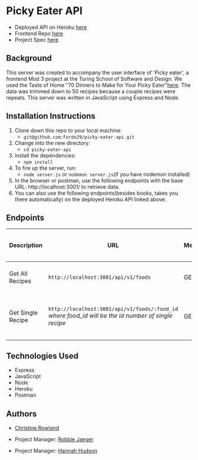 # Picky Eater API
- Deployed API on Heroku [here](https://picky-eaters.herokuapp.com/) <br>
- Frontend Repo [here]() <br>
- Project Spec [here](https://frontend.turing.edu/projects/module-3/showcase.html)

## Background

This server was created to accompany the user interface of 'Picky eater', a frontend Mod 3 project at the Turing School of Software and Design. We used the Taste of Home "70 Dinners to Make for Your Picky Eater"[here](https://www.tasteofhome.com/collection/kid-friendly-meals-for-picky-eaters/). The data was trimmed down to 50 recipes because a couple recipes were repeats. This server was written in JavaScript using Express and Node.

## Installation Instructions

1. Clone down this repo to your local machine:
    - `git@github.com:Fordo29/picky-eater-api.git`
2. Change into the new directory:
    - `cd picky-eater-api`
3. Install the dependencies:
    - `npm install`
4. To fire up the server, run:
    - `node server.js` or `nodemon server.js`(if you have nodemon installed)
5. In the browser or postman, use the following endpoints with the base URL: http://localhost:3001/ to retrieve data. 
6. You can also use the following endpoints(besides books, takes you there automatically) on the deployed Heroku API linked above. 

## Endpoints

| Description | URL         | Method      | Required Properties for Request | Sample Sucessful Response |
| ----------- | ----------- | ----------- | ------------------------------- | ------------------------- |
| Get All Recipes | `http://localhost:3001/api/v1/foods` | GET | none | array containing all recipe objects |    
| Get Single Recipe | `http://localhost:3001/api/v1/foods/:food_id` <br> *where food_id will be the id number of single recipe* | GET | none | array containing an object of single recipe info |

## Technologies Used

- Express
- JavaScript
- Node
- Heroku
- Postman

## Authors
- [Christine Rowland](https://github.com/Fordo29)

- Project Manager: [Robbie Jaeger](https://github.com/robbiejaeger)
- Project Manager: [Hannah Hudson](https://github.com/hannahhch)
